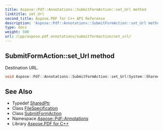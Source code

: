 ```yaml
---
title: Aspose::Pdf::Annotations::SubmitFormAction::set_Url method
linktitle: set_Url
second_title: Aspose.PDF for C++ API Reference
description: 'Aspose::Pdf::Annotations::SubmitFormAction::set_Url method. Destination URL in C++.'
type: docs
weight: 500
url: /cpp/aspose.pdf.annotations/submitformaction/set_url/
---
```

## SubmitFormAction::set_Url method


Destination URL.

```cpp
void Aspose::Pdf::Annotations::SubmitFormAction::set_Url(System::SharedPtr<FileSpecification> value)
```

## See Also

* Typedef [SharedPtr](../../../system/sharedptr/)
* Class [FileSpecification](../../../aspose.pdf/filespecification/)
* Class [SubmitFormAction](../)
* Namespace [Aspose::Pdf::Annotations](../../)
* Library [Aspose.PDF for C++](../../../)
